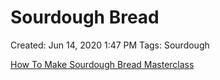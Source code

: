 # Sourdough Bread

Created: Jun 14, 2020 1:47 PM
Tags: Sourdough

[How To Make Sourdough Bread Masterclass](https://www.youtube.com/watch?v=2FVfJTGpXnU)